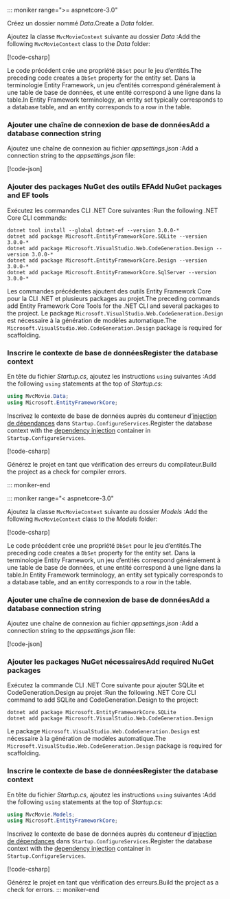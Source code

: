 ::: moniker range=">= aspnetcore-3.0"

<a name="dc"></a>

<span data-ttu-id="a6fa9-101">Créez un dossier nommé *Data*.</span><span class="sxs-lookup"><span data-stu-id="a6fa9-101">Create a *Data* folder.</span></span>

<span data-ttu-id="a6fa9-102">Ajoutez la classe `MvcMovieContext` suivante au dossier *Data* :</span><span class="sxs-lookup"><span data-stu-id="a6fa9-102">Add the following `MvcMovieContext` class to the *Data* folder:</span></span>  

[!code-csharp[](~/tutorials/first-mvc-app/start-mvc/sample/MvcMovie3/zDocOnly/MvcMovieContext.cs?name=snippet)]

<span data-ttu-id="a6fa9-103">Le code précédent crée une propriété `DbSet` pour le jeu d’entités.</span><span class="sxs-lookup"><span data-stu-id="a6fa9-103">The preceding code creates a `DbSet` property for the entity set.</span></span> <span data-ttu-id="a6fa9-104">Dans la terminologie Entity Framework, un jeu d’entités correspond généralement à une table de base de données, et une entité correspond à une ligne dans la table.</span><span class="sxs-lookup"><span data-stu-id="a6fa9-104">In Entity Framework terminology, an entity set typically corresponds to a database table, and an entity corresponds to a row in the table.</span></span>

<a name="cs"></a>

### <a name="add-a-database-connection-string"></a><span data-ttu-id="a6fa9-105">Ajouter une chaîne de connexion de base de données</span><span class="sxs-lookup"><span data-stu-id="a6fa9-105">Add a database connection string</span></span>

<span data-ttu-id="a6fa9-106">Ajoutez une chaîne de connexion au fichier *appsettings.json* :</span><span class="sxs-lookup"><span data-stu-id="a6fa9-106">Add a connection string to the *appsettings.json* file:</span></span>

[!code-json[](~/tutorials/first-mvc-app/start-mvc/sample/MvcMovie3/appsettings_SQLite.json?highlight=10-12)]

### <a name="add-nuget-packages-and-ef-tools"></a><span data-ttu-id="a6fa9-107">Ajouter des packages NuGet des outils EF</span><span class="sxs-lookup"><span data-stu-id="a6fa9-107">Add NuGet packages and EF tools</span></span>

<span data-ttu-id="a6fa9-108">Exécutez les commandes CLI .NET Core suivantes :</span><span class="sxs-lookup"><span data-stu-id="a6fa9-108">Run the following .NET Core CLI commands:</span></span>

```dotnetcli
dotnet tool install --global dotnet-ef --version 3.0.0-*
dotnet add package Microsoft.EntityFrameworkCore.SQLite --version 3.0.0-*
dotnet add package Microsoft.VisualStudio.Web.CodeGeneration.Design --version 3.0.0-*
dotnet add package Microsoft.EntityFrameworkCore.Design --version 3.0.0-*
dotnet add package Microsoft.EntityFrameworkCore.SqlServer --version 3.0.0-*
```

<span data-ttu-id="a6fa9-109">Les commandes précédentes ajoutent des outils Entity Framework Core pour la CLI .NET et plusieurs packages au projet.</span><span class="sxs-lookup"><span data-stu-id="a6fa9-109">The preceding commands add Entity Framework Core Tools for the .NET CLI and several packages to the project.</span></span> <span data-ttu-id="a6fa9-110">Le package `Microsoft.VisualStudio.Web.CodeGeneration.Design` est nécessaire à la génération de modèles automatique.</span><span class="sxs-lookup"><span data-stu-id="a6fa9-110">The `Microsoft.VisualStudio.Web.CodeGeneration.Design` package is required for scaffolding.</span></span>

<a name="reg"></a>

### <a name="register-the-database-context"></a><span data-ttu-id="a6fa9-111">Inscrire le contexte de base de données</span><span class="sxs-lookup"><span data-stu-id="a6fa9-111">Register the database context</span></span>

<span data-ttu-id="a6fa9-112">En tête du fichier *Startup.cs*, ajoutez les instructions `using` suivantes :</span><span class="sxs-lookup"><span data-stu-id="a6fa9-112">Add the following `using` statements at the top of *Startup.cs*:</span></span>

```csharp
using MvcMovie.Data;
using Microsoft.EntityFrameworkCore;
```

<span data-ttu-id="a6fa9-113">Inscrivez le contexte de base de données auprès du conteneur d’[injection de dépendances](xref:fundamentals/dependency-injection) dans `Startup.ConfigureServices`.</span><span class="sxs-lookup"><span data-stu-id="a6fa9-113">Register the database context with the [dependency injection](xref:fundamentals/dependency-injection) container in `Startup.ConfigureServices`.</span></span>

[!code-csharp[](~/tutorials/first-mvc-app/start-mvc/sample/MvcMovie3/Startup.cs?name=snippet_UseSqlite&highlight=6-7)]

<span data-ttu-id="a6fa9-114">Générez le projet en tant que vérification des erreurs du compilateur.</span><span class="sxs-lookup"><span data-stu-id="a6fa9-114">Build the project as a check for compiler errors.</span></span>

::: moniker-end

::: moniker range="< aspnetcore-3.0"

<span data-ttu-id="a6fa9-115">Ajoutez la classe `MvcMovieContext` suivante au dossier *Models* :</span><span class="sxs-lookup"><span data-stu-id="a6fa9-115">Add the following `MvcMovieContext` class to the *Models* folder:</span></span>  

[!code-csharp[](~/tutorials/first-mvc-app/start-mvc/sample/MvcMovie22/Data/MvcMovieContext.cs)]

<span data-ttu-id="a6fa9-116">Le code précédent crée une propriété `DbSet` pour le jeu d’entités.</span><span class="sxs-lookup"><span data-stu-id="a6fa9-116">The preceding code creates a `DbSet` property for the entity set.</span></span> <span data-ttu-id="a6fa9-117">Dans la terminologie Entity Framework, un jeu d’entités correspond généralement à une table de base de données, et une entité correspond à une ligne dans la table.</span><span class="sxs-lookup"><span data-stu-id="a6fa9-117">In Entity Framework terminology, an entity set typically corresponds to a database table, and an entity corresponds to a row in the table.</span></span>

<a name="cs"></a>

### <a name="add-a-database-connection-string"></a><span data-ttu-id="a6fa9-118">Ajouter une chaîne de connexion de base de données</span><span class="sxs-lookup"><span data-stu-id="a6fa9-118">Add a database connection string</span></span>

<span data-ttu-id="a6fa9-119">Ajoutez une chaîne de connexion au fichier *appsettings.json* :</span><span class="sxs-lookup"><span data-stu-id="a6fa9-119">Add a connection string to the *appsettings.json* file:</span></span>

[!code-json[](~/tutorials/razor-pages/razor-pages-start/sample/RazorPagesMovie/appsettings_SQLite.json?highlight=8-10)]

### <a name="add-required-nuget-packages"></a><span data-ttu-id="a6fa9-120">Ajouter les packages NuGet nécessaires</span><span class="sxs-lookup"><span data-stu-id="a6fa9-120">Add required NuGet packages</span></span>

<span data-ttu-id="a6fa9-121">Exécutez la commande CLI .NET Core suivante pour ajouter SQLite et CodeGeneration.Design au projet :</span><span class="sxs-lookup"><span data-stu-id="a6fa9-121">Run the following .NET Core CLI command to add SQLite and CodeGeneration.Design  to the project:</span></span>

```dotnetcli
dotnet add package Microsoft.EntityFrameworkCore.SQLite
dotnet add package Microsoft.VisualStudio.Web.CodeGeneration.Design
```

<span data-ttu-id="a6fa9-122">Le package `Microsoft.VisualStudio.Web.CodeGeneration.Design` est nécessaire à la génération de modèles automatique.</span><span class="sxs-lookup"><span data-stu-id="a6fa9-122">The `Microsoft.VisualStudio.Web.CodeGeneration.Design` package is required for scaffolding.</span></span>

<a name="reg"></a>

### <a name="register-the-database-context"></a><span data-ttu-id="a6fa9-123">Inscrire le contexte de base de données</span><span class="sxs-lookup"><span data-stu-id="a6fa9-123">Register the database context</span></span>

<span data-ttu-id="a6fa9-124">En tête du fichier *Startup.cs*, ajoutez les instructions `using` suivantes :</span><span class="sxs-lookup"><span data-stu-id="a6fa9-124">Add the following `using` statements at the top of *Startup.cs*:</span></span>

```csharp
using MvcMovie.Models;
using Microsoft.EntityFrameworkCore;
```

<span data-ttu-id="a6fa9-125">Inscrivez le contexte de base de données auprès du conteneur d’[injection de dépendances](xref:fundamentals/dependency-injection) dans `Startup.ConfigureServices`.</span><span class="sxs-lookup"><span data-stu-id="a6fa9-125">Register the database context with the [dependency injection](xref:fundamentals/dependency-injection) container in `Startup.ConfigureServices`.</span></span>

[!code-csharp[](~/tutorials/first-mvc-app/start-mvc/sample/MvcMovie22/Startup.cs?name=snippet_UseSqlite&highlight=11-12)]

<span data-ttu-id="a6fa9-126">Générez le projet en tant que vérification des erreurs.</span><span class="sxs-lookup"><span data-stu-id="a6fa9-126">Build the project as a check for errors.</span></span>
::: moniker-end
